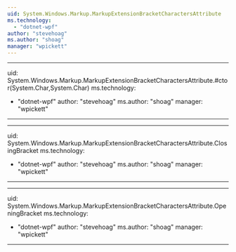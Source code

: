 ```yaml
---
uid: System.Windows.Markup.MarkupExtensionBracketCharactersAttribute
ms.technology: 
  - "dotnet-wpf"
author: "stevehoag"
ms.author: "shoag"
manager: "wpickett"
---
```


---
uid: System.Windows.Markup.MarkupExtensionBracketCharactersAttribute.#ctor(System.Char,System.Char)
ms.technology: 
  - "dotnet-wpf"
author: "stevehoag"
ms.author: "shoag"
manager: "wpickett"
---

---
uid: System.Windows.Markup.MarkupExtensionBracketCharactersAttribute.ClosingBracket
ms.technology: 
  - "dotnet-wpf"
author: "stevehoag"
ms.author: "shoag"
manager: "wpickett"
---

---
uid: System.Windows.Markup.MarkupExtensionBracketCharactersAttribute.OpeningBracket
ms.technology: 
  - "dotnet-wpf"
author: "stevehoag"
ms.author: "shoag"
manager: "wpickett"
---
